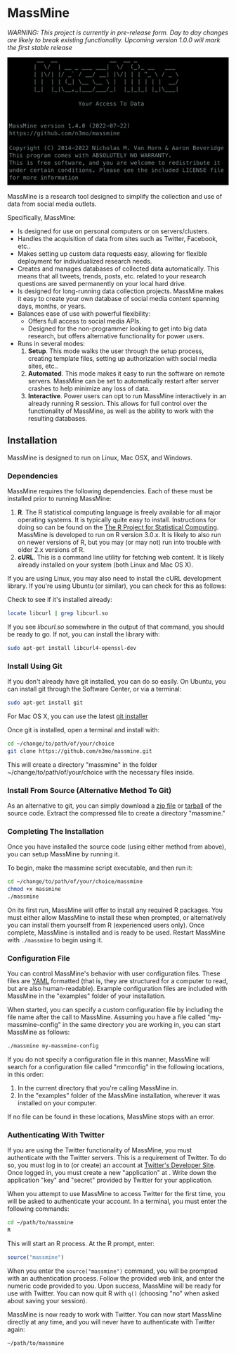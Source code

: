 # MassMine

*WARNING: This project is currently in pre-release form. Day to day changes are likely to break existing functionality. Upcoming version 1.0.0 will mark the first stable release*

![Splash Screen](https://github.com/n3mo/massmine/raw/master/img/splash.png)

MassMine is a research tool designed to simplify the collection and use of data from social media outlets.

Specifically, MassMine:

* Is designed for use on personal computers or on servers/clusters.
* Handles the acquisition of data from sites such as Twitter, Facebook, etc.. 
* Makes setting up custom data requests easy, allowing for flexible deployment for individualized research needs.
* Creates and manages databases of collected data automatically. This means that all tweets, trends, posts, etc. related to your research questions are saved permanently on your local hard drive. 
* Is designed for long-running data collection projects. MassMine makes it easy to create your own database of social media content spanning days, months, or years.
* Balances ease of use with powerful flexibility:
    * Offers full access to social media APIs. 
	* Designed for the non-programmer looking to get into big data research, but offers alternative functionality for power users.
* Runs in several modes:
	1. **Setup**. This mode walks the user through the setup process, creating template files, setting up authorization with social media sites, etc..
    2. **Automated**. This mode makes it easy to run the software on remote servers. MassMine can be set to automatically restart after server crashes to help minimize any loss of data.
    3. **Interactive**. Power users can opt to run MassMine interactively in an already running R session. This allows for full control over the functionality of MassMine, as well as the ability to work with the resulting databases.

## Installation

MassMine is designed to run on Linux, Mac OSX, and Windows.

### Dependencies

MassMine requires the following dependencies. Each of these must be installed prior to running MassMine:

1. **R**. The R statistical computing language is freely available for all major operating systems. It is typically quite easy to install. Instructions for doing so can be found on the [The R Project for Statistical Computing](http://www.r-project.org/). MassMine is developed to run on R version 3.0.x. It is likely to also run on newer versions of R, but you may (or may not) run into trouble with older 2.x versions of R.
2. **cURL**. This is a command line utility for fetching web content. It is likely already installed on your system (both Linux and Mac OS X).

If you are using Linux, you may also need to install the cURL development library. If you're using Ubuntu (or similar), you can check for this as follows:

Check to see if it's installed already:
```sh
locate libcurl | grep libcurl.so
```

If you see *libcurl.so* somewhere in the output of that command, you should be ready to go. If not, you can install the library with:

```sh
sudo apt-get install libcurl4-openssl-dev
```

### Install Using Git

If you don't already have git installed, you can do so easily. On Ubuntu, you can install git through the Software Center, or via a terminal:

```sh
sudo apt-get install git
```

For Mac OS X, you can use the latest [git installer](http://sourceforge.net/projects/git-osx-installer/)

Once git is installed, open a terminal and install with:

```sh
cd ~/change/to/path/of/your/choice
git clone https://github.com/n3mo/massmine.git
```

This will create a directory "massmine" in the folder ~/change/to/path/of/your/choice with the necessary files inside.

### Install From Source (Alternative Method To Git)

As an alternative to git, you can simply download a [zip file](https://github.com/n3mo/massmine/zipball/master) or [tarball](https://github.com/n3mo/massmine/tarball/master) of the source code. Extract the compressed file to create a directory "massmine."

### Completing The Installation

Once you have installed the source code (using either method from above), you can setup MassMine by running it.

To begin, make the massmine script executable, and then run it:

```sh
cd ~/change/to/path/of/your/choice/massmine
chmod +x massmine
./massmine
```

On its first run, MassMine will offer to install any required R packages. You must either allow MassMine to install these when prompted, or alternatively you can install them yourself from R (experienced users only). Once complete, MassMine is installed and is ready to be used. Restart MassMine with `./massmine` to begin using it.

### Configuration File

You can control MassMine's behavior with user configuration files. These files are [YAML](http://en.wikipedia.org/wiki/YAML) formatted (that is, they are structured for a computer to read, but are also human-readable). Example configuration files are included with MassMine in the "examples" folder of your installation.

When started, you can specify a custom configuration file by including the file name after the call to MassMine. Assuming you have a file called "my-massmine-config" in the same directory you are working in, you can start MassMine as follows:

```sh
./massmine my-massmine-config
```

If you do not specify a configuration file in this manner, MassMine will search for a configuration file called "mmconfig" in the following locations, in this order:

1. In the current directory that you're calling MassMine in.
2. In the "examples" folder of the MassMine installation, wherever it was installed on your computer.

If no file can be found in these locations, MassMine stops with an error.

### Authenticating With Twitter

If you are using the Twitter functionality of MassMine, you must authenticate with the Twitter servers. This is a requirement of Twitter. To do so, you must log in to (or create) an account at [Twitter's Developer Site](https://dev.twitter.com). Once logged in, you must create a new "application" at [](https://apps.twitter.com/). Write down the application "key" and "secret" provided by Twitter for your application.

When you attempt to use MassMine to access Twitter for the first time, you will be asked to authenticate your account. In a terminal, you must enter the following commands:

```sh
cd ~/path/to/massmine
R
```

This will start an R process. At the R prompt, enter:

```R
source("massmine")
```

When you enter the `source("massmine")` command, you will be prompted with an authentication process. Follow the provided web link, and enter the numeric code provided to you. Upon success, MassMine will be ready for use with Twitter. You can now quit R with `q()` (choosing "no" when asked about saving your session).

MassMine is now ready to work with Twitter. You can now start MassMine directly at any time, and you will never have to authenticate with Twitter again:

```sh
~/path/to/massmine
```
